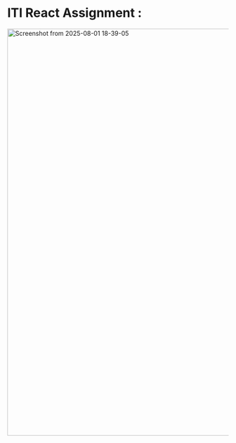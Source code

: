 # ITI React Assignment :
<img width="1912" height="926" alt="Screenshot from 2025-08-01 18-39-05" src="https://github.com/user-attachments/assets/dea0d13c-0af1-4de2-95bc-f2e0bfb1ee38" />

